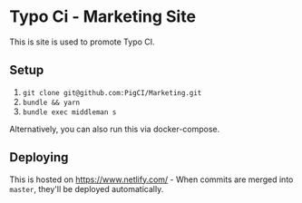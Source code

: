 # Typo Ci - Marketing Site

This is site is used to promote Typo CI.

## Setup

1. `git clone git@github.com:PigCI/Marketing.git`
2. `bundle && yarn`
3. `bundle exec middleman s`

Alternatively, you can also run this via docker-compose.

## Deploying

This is hosted on https://www.netlify.com/ - When commits are merged into `master`, they'll be deployed automatically.
